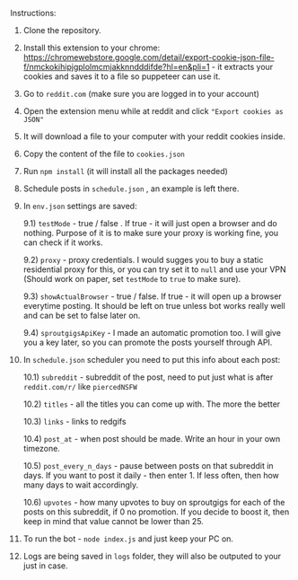 Instructions:

1) Clone the repository.
2) Install this extension to your chrome: https://chromewebstore.google.com/detail/export-cookie-json-file-f/nmckokihipjgplolmcmjakknndddifde?hl=en&pli=1  - it extracts your cookies and saves it to a file so puppeteer can use it.
3) Go to `reddit.com` (make sure you are logged in to your account)
4) Open the extension menu while at reddit and click `"Export cookies as JSON"`
5) It will download a file to your computer with your reddit cookies inside.
6) Copy the content of the file to `cookies.json`
7) Run `npm install` (it will install all the packages needed)
8) Schedule posts in `schedule.json` , an example is left there.
9) In `env.json` settings are saved:

   9.1) `testMode` - true / false . If true - it will just open a browser and do nothing. Purpose of it is to make sure your proxy is working fine, you can check if it works.

   9.2) `proxy` - proxy credentials. I would sugges you to buy a static residential proxy for this, or you can try set it to `null` and use your VPN (Should work on paper, set `testMode` to `true` to make sure).

   9.3) `showActualBrowser` - true / false. If true - it will open up a browser everytime posting. It should be left on true unless bot works really well and can be set to false later on.

   9.4) `sproutgigsApiKey` - I made an automatic promotion too. I will give you a key later, so you can promote the posts yourself through API.

10) In `schedule.json` scheduler you need to put this info about each post:

    10.1) `subreddit` - subreddit of the post, need to put just what is after `reddit.com/r/` like `piercedNSFW`

    10.2) `titles` - all the titles you can come up with. The more the better

    10.3) `links` - links to redgifs

    10.4) `post_at` - when post should be made. Write an hour in your own timezone.

    10.5) `post_every_n_days` - pause between posts on that subreddit in days. If you want to post it daily - then enter 1. If less often, then how many days to wait accordingly.

    10.6) `upvotes` - how many upvotes to buy on sproutgigs for each of the posts on this subreddit, if 0 no promotion. If you decide to boost it, then keep in mind that value cannot be lower than 25. 

11) To run the bot - `node index.js` and just keep your PC on.
12) Logs are being saved in `logs` folder, they will also be outputed to your just in case.
